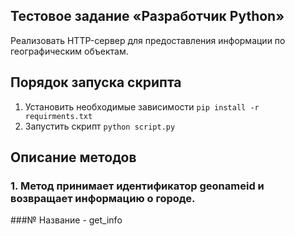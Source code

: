 ## Тестовое задание «Разработчик Python»
Реализовать HTTP-сервер для предоставления информации по географическим объектам.

## Порядок запуска скрипта
1. Установить необходимые зависимости <code>pip install -r requirments.txt</code>
2. Запустить скрипт <code>python script.py</code>

## Описание методов

### 1. Метод принимает идентификатор geonameid и возвращает информацию о городе.
###№ Название - get_info
